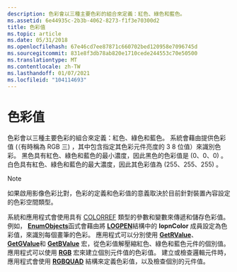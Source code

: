 ```yaml
---
description: 色彩會以三種主要色彩的組合來定義：紅色、綠色和藍色。
ms.assetid: 6e44935c-2b3b-4062-8273-f1f3e70300d2
title: 色彩值
ms.topic: article
ms.date: 05/31/2018
ms.openlocfilehash: 67e46cd7ee87871c660702bed120958e7096745d
ms.sourcegitcommit: 831e8f3db78ab820e1710cede244553c70e50500
ms.translationtype: MT
ms.contentlocale: zh-TW
ms.lasthandoff: 01/07/2021
ms.locfileid: "104114693"
---
```

# <a name="color-values"></a>色彩值

色彩會以三種主要色彩的組合來定義：紅色、綠色和藍色。 系統會藉由提供色彩值 (（有時稱為 RGB 三) ，其中包含指定其色彩元件亮度的 3 8 位值）來識別色彩。 黑色具有紅色、綠色和藍色的最小濃度，因此黑色的色彩值是 (0、0、0) 。 白色具有紅色、綠色和藍色的最大濃度，因此其色彩值為 (255、255、255) 。

> [!Note]  
> 如果啟用影像色彩比對，色彩的定義和色彩值的意義取決於目前針對裝置內容設定的色彩空間類型。

 

系統和應用程式會使用具有 [COLORREF](colorref.md) 類型的參數和變數來傳遞和儲存色彩值。 例如， [**EnumObjects**](/windows/desktop/api/Wingdi/nf-wingdi-enumobjects)函式會藉由將 [**LOGPEN**](/windows/win32/api/wingdi/ns-wingdi-logpen)結構中的 **lopnColor** 成員設定為色彩值，來識別每個畫筆的色彩。 應用程式可以分別使用 [**GetRValue**](/windows/desktop/api/Wingdi/nf-wingdi-getrvalue)、 [**GetGValue**](/windows/desktop/api/Wingdi/nf-wingdi-getgvalue)和 [**GetBValue**](/windows/desktop/api/Wingdi/nf-wingdi-getbvalue) 宏，從色彩值解壓縮紅色、綠色和藍色元件的個別值。 應用程式可以使用 [**RGB**](/windows/desktop/api/Wingdi/nf-wingdi-rgb) 宏來建立個別元件值的色彩值。 建立或檢查邏輯元件時，應用程式會使用 [**RGBQUAD**](/windows/win32/api/wingdi/ns-wingdi-rgbquad) 結構來定義色彩值，以及檢查個別的元件值。

 

 



